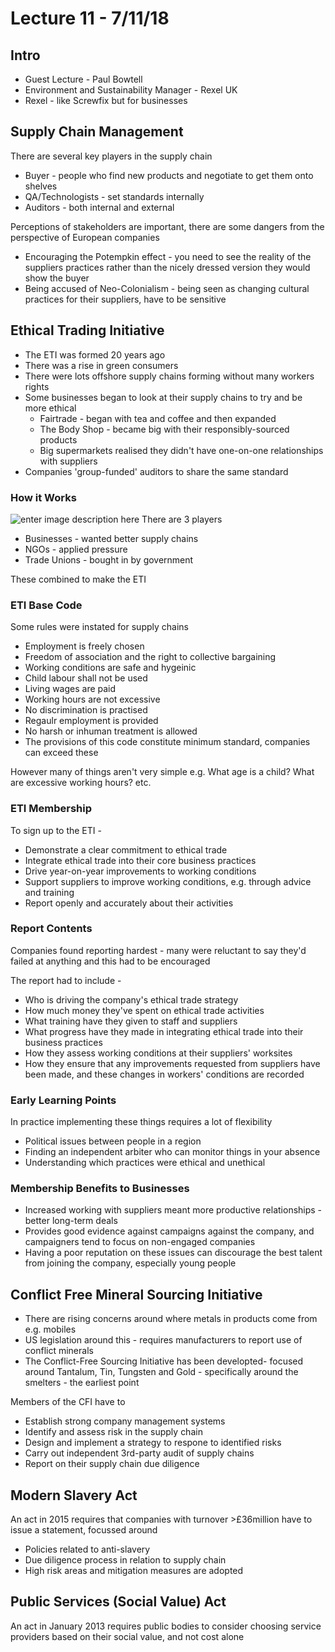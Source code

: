 # Lecture 11 - 7/11/18

## Intro

- Guest Lecture - Paul Bowtell
- Environment and Sustainability Manager - Rexel UK
- Rexel - like Screwfix but for businesses

## Supply Chain Management

There are several key players in the supply chain

- Buyer - people who find new products and negotiate to get them onto shelves
- QA/Technologists - set standards internally
- Auditors - both internal and external

Perceptions of stakeholders are important, there are some dangers from the perspective of European companies

- Encouraging the Potempkin effect - you need to see the reality of the suppliers practices rather than the nicely dressed version they would show the buyer
- Being accused of Neo-Colonialism - being seen as changing cultural practices for their suppliers, have to be sensitive


## Ethical Trading Initiative

- The ETI was formed 20 years ago
- There was a rise in green consumers
- There were lots offshore supply chains forming without many workers rights
- Some businesses began to look at their supply chains to try and be more ethical
	- Fairtrade - began with tea and coffee and then expanded
	- The Body Shop - became big with their responsibly-sourced products
	- Big supermarkets realised they didn't have one-on-one relationships with suppliers
- Companies 'group-funded' auditors to share the same standard

### How it Works

![enter image description here](https://lh3.googleusercontent.com/AwVHVLCdo0qHR8_4-QyjlNvtZ9U-wYYj8eTvWELMYRYvD1PF-oV0q8TismC6-B4MuBZdHAQbvMOe)
There are 3 players

- Businesses - wanted better supply chains
- NGOs - applied pressure
- Trade Unions - bought in by government

These combined to make the ETI

### ETI Base Code

Some rules were instated for supply chains

- Employment is freely chosen
- Freedom of association and the right to collective bargaining
- Working conditions are safe and hygeinic
- Child labour shall not be used
- Living wages are paid
- Working hours are not excessive
- No discrimination is practised
- Regaulr employment is provided
- No harsh or inhuman treatment is allowed
- The provisions of this code constitute minimum standard, companies can exceed these

However many of things aren't very simple e.g. What age is a child? What are excessive working hours? etc.

### ETI Membership

To sign up to the ETI -

- Demonstrate a clear commitment to ethical trade
- Integrate ethical trade into their core business practices
- Drive year-on-year improvements to working conditions
- Support suppliers to improve working conditions, e.g. through advice and training
- Report openly and accurately about their activities

### Report Contents

Companies found reporting hardest - many were reluctant to say they'd failed at anything and this had to be encouraged

The report had to include -

- Who is driving the company's ethical trade strategy
- How much money they've spent on ethical trade activities
- What training have they given to staff and suppliers
- What progress have they made in integrating ethical trade into their business practices
- How they assess working conditions at their suppliers' worksites
- How they ensure that any improvements requested from suppliers have been made, and these changes in workers' conditions are recorded


### Early Learning Points

In practice implementing these things requires a lot of flexibility

- Political issues between people in a region
- Finding an independent arbiter who can monitor things in your absence
- Understanding which practices were ethical and unethical

### Membership Benefits to Businesses

- Increased working with suppliers meant more productive relationships - better long-term deals
- Provides good evidence against campaigns against the company, and campaigners tend to focus on non-engaged companies
- Having a poor reputation on these issues can discourage the best talent from joining the company, especially young people

## Conflict Free Mineral Sourcing Initiative

- There are rising concerns around where metals in products come from e.g. mobiles
- US legislation around this - requires manufacturers to report use of conflict minerals
- The Conflict-Free Sourcing Initiative has been developted- focused around Tantalum, Tin, Tungsten and Gold - specifically around the smelters - the earliest point

Members of the CFI have to

- Establish strong company management systems
- Identify and assess risk in the supply chain
- Design and implement a strategy to respone to identified risks
- Carry out independent 3rd-party audit of supply chains
- Report on their supply chain due diligence

## Modern Slavery Act

An act in 2015 requires that companies with turnover >£36million have to issue a statement, focussed around

- Policies related to anti-slavery
- Due diligence process in relation to supply chain
- High risk areas and mitigation measures are adopted

## Public Services (Social Value) Act

An act in January 2013 requires public bodies to consider choosing service providers based on their social value, and not cost alone
<!--stackedit_data:
eyJoaXN0b3J5IjpbLTIwMDY3MDE3LC02MTc3Mjg0NzYsMTk3MT
E1OTg1NCwtMzQwNjAxMjM5LC0xMjg4NDkzMzIyLDE3NDU2NTMz
MjAsNzc2NzM3MzEzLDE5NzI2MDMyMzQsNzMwOTk4MTE2XX0=
-->